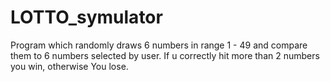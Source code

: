 # LOTTO_symulator
Program which randomly draws 6 numbers in range 1 - 49 and compare them to 6 numbers selected by user. If u correctly hit more than 2 numbers you win, otherwise You lose.
